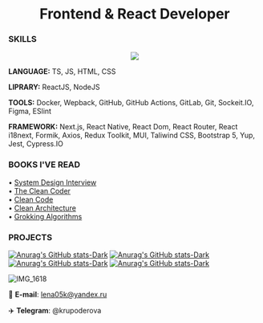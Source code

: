 <h1 align="center">Frontend & React Developer</h1> 

### SKILLS

<p align="center">
  <a href="https://skillicons.dev">
    <img src="https://skillicons.dev/icons?i=ts,next,react,js,nodejs,redux,jest,bootstrap,html,css,github,githubactions,gitlab,git,figma" />
  </a>
</p>

**LANGUAGE:** TS, JS, HTML, CSS

**LIPRARY:** ReactJS, NodeJS

**TOOLS:** Docker, Wepback, GitHub, GitHub Actions, GitLab, Git, Sockeit.IO, Figma, ESlint

**FRAMEWORK:** Next.js, React Native, React Dom, React Router, React i18next, Formik, Axios, Redux Toolkit, MUI, Taliwind CSS, Bootstrap 5, Yup, Jest, Cypress.IO

### BOOKS I'VE READ

• [System Design Interview](https://www.amazon.com/System-Design-Interview-insiders-Second/dp/B08CMF2CQF)  
• [The Clean Coder](https://www.amazon.com/Clean-Coder-Conduct-Professional-Programmers/dp/0137081073)  
• [Clean Code](https://www.amazon.com/Clean-Code-Handbook-Software-Craftsmanship/dp/0132350882)  
• [Clean Architecture](https://www.amazon.com/Clean-Architecture-Craftsmans-Software-Structure/dp/0134494164)  
• [Grokking Algorithms](https://www.manning.com/books/grokking-algorithms)



### PROJECTS

[![Anurag's GitHub stats-Dark](https://github-readme-stats.vercel.app/api/pin/?username=Lena05k&repo=frontend-project-12&theme)](https://github.com/Lena05k/frontend-project-12)
[![Anurag's GitHub stats-Dark](https://github-readme-stats.vercel.app/api/pin/?username=Lena05k&repo=frontend-project-11&theme)](https://github.com/Lena05k/frontend-project-11)
[![Anurag's GitHub stats-Dark](https://github-readme-stats.vercel.app/api/pin/?username=Lena05k&repo=Web-Chateau-App&theme)](https://github.com/Lena05k/Web-Chateau-App)
[![Anurag's GitHub stats-Dark](https://github-readme-stats.vercel.app/api/pin/?username=Lena05k&repo=yagoza)]((https://github.com/Lena05k/yagoza))


![IMG_1618](https://github.com/user-attachments/assets/8910e1db-6ced-44df-9484-b1103fb238f0)


📧 **E-mail**: lena05k@yandex.ru

✈️ **Telegram**: @krupoderova
